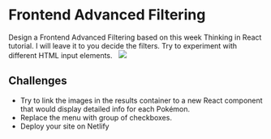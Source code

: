 # Frontend Advanced Filtering
Design a Frontend Advanced Filtering based on this week Thinking in React tutorial.
I will leave it to you decide the filters. Try to experiment with different HTML input elements.  
![](https://cdn.discordapp.com/attachments/1017862173881544775/1042914827775004682/image.png)

## Challenges
- Try to link the images in the results container to a new React component that would display detailed info for each Pokémon.
- Replace the menu with group of checkboxes. 
- Deploy your site on Netlify